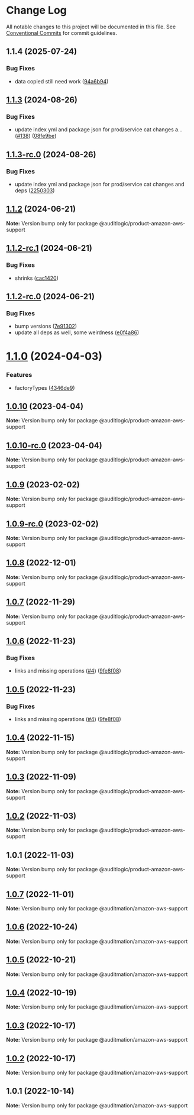 # Change Log

All notable changes to this project will be documented in this file.
See [Conventional Commits](https://conventionalcommits.org) for commit guidelines.

## 1.1.4 (2025-07-24)


### Bug Fixes

* data copied still need work ([94a6b94](https://github.com/zerobias-org/product/commit/94a6b942fb0516367548599d739529536132755a))





## [1.1.3](https://github.com/auditlogic/product/compare/@auditlogic/product-amazon-aws-support@1.1.2...@auditlogic/product-amazon-aws-support@1.1.3) (2024-08-26)


### Bug Fixes

* update index yml and package json for prod/service cat changes a… ([#138](https://github.com/auditlogic/product/issues/138)) ([08fe9be](https://github.com/auditlogic/product/commit/08fe9beb1c8457462a19bc69caa02e6212d97e1a))





## [1.1.3-rc.0](https://github.com/auditlogic/product/compare/@auditlogic/product-amazon-aws-support@1.1.2...@auditlogic/product-amazon-aws-support@1.1.3-rc.0) (2024-08-26)


### Bug Fixes

* update index yml and package json for prod/service cat changes and deps ([2250303](https://github.com/auditlogic/product/commit/225030363a363608240135b7ebed386b28f01e4b))





## [1.1.2](https://github.com/auditlogic/product/compare/@auditlogic/product-amazon-aws-support@1.1.2-rc.1...@auditlogic/product-amazon-aws-support@1.1.2) (2024-06-21)

**Note:** Version bump only for package @auditlogic/product-amazon-aws-support





## [1.1.2-rc.1](https://github.com/auditlogic/product/compare/@auditlogic/product-amazon-aws-support@1.1.2-rc.0...@auditlogic/product-amazon-aws-support@1.1.2-rc.1) (2024-06-21)


### Bug Fixes

* shrinks ([cac1420](https://github.com/auditlogic/product/commit/cac14200fefcd8183ab69fe89a47bd3f70f563e9))





## [1.1.2-rc.0](https://github.com/auditlogic/product/compare/@auditlogic/product-amazon-aws-support@1.1.0...@auditlogic/product-amazon-aws-support@1.1.2-rc.0) (2024-06-21)


### Bug Fixes

* bump versions ([7e91302](https://github.com/auditlogic/product/commit/7e913023b8b312150ed7762c32fbbe616be71de5))
* update all deps as well, some weirdness ([e0f4a86](https://github.com/auditlogic/product/commit/e0f4a864714e2d3de6bbf3da014d5312fe53be2f))





# [1.1.0](https://github.com/auditlogic/product/compare/@auditlogic/product-amazon-aws-support@1.0.10...@auditlogic/product-amazon-aws-support@1.1.0) (2024-04-03)


### Features

* factoryTypes ([4346de9](https://github.com/auditlogic/product/commit/4346de92693aee892fccf725338ffc7b80ab182b))





## [1.0.10](https://github.com/auditlogic/product/compare/@auditlogic/product-amazon-aws-support@1.0.9...@auditlogic/product-amazon-aws-support@1.0.10) (2023-04-04)

**Note:** Version bump only for package @auditlogic/product-amazon-aws-support





## [1.0.10-rc.0](https://github.com/auditlogic/product/compare/@auditlogic/product-amazon-aws-support@1.0.9...@auditlogic/product-amazon-aws-support@1.0.10-rc.0) (2023-04-04)

**Note:** Version bump only for package @auditlogic/product-amazon-aws-support





## [1.0.9](https://github.com/auditlogic/product/compare/@auditlogic/product-amazon-aws-support@1.0.8...@auditlogic/product-amazon-aws-support@1.0.9) (2023-02-02)

**Note:** Version bump only for package @auditlogic/product-amazon-aws-support





## [1.0.9-rc.0](https://github.com/auditlogic/product/compare/@auditlogic/product-amazon-aws-support@1.0.8...@auditlogic/product-amazon-aws-support@1.0.9-rc.0) (2023-02-02)

**Note:** Version bump only for package @auditlogic/product-amazon-aws-support





## [1.0.8](https://github.com/auditlogic/product/compare/@auditlogic/product-amazon-aws-support@1.0.7...@auditlogic/product-amazon-aws-support@1.0.8) (2022-12-01)

**Note:** Version bump only for package @auditlogic/product-amazon-aws-support





## [1.0.7](https://github.com/auditlogic/product/compare/@auditlogic/product-amazon-aws-support@1.0.6...@auditlogic/product-amazon-aws-support@1.0.7) (2022-11-29)

**Note:** Version bump only for package @auditlogic/product-amazon-aws-support





## [1.0.6](https://github.com/auditlogic/product/compare/@auditlogic/product-amazon-aws-support@1.0.4...@auditlogic/product-amazon-aws-support@1.0.6) (2022-11-23)


### Bug Fixes

* links and missing operations ([#4](https://github.com/auditlogic/product/issues/4)) ([9fe8f08](https://github.com/auditlogic/product/commit/9fe8f08fe7c57fdb79f991ac35bd6ac2e7dcad38))





## [1.0.5](https://github.com/auditlogic/product/compare/@auditlogic/product-amazon-aws-support@1.0.4...@auditlogic/product-amazon-aws-support@1.0.5) (2022-11-23)


### Bug Fixes

* links and missing operations ([#4](https://github.com/auditlogic/product/issues/4)) ([9fe8f08](https://github.com/auditlogic/product/commit/9fe8f08fe7c57fdb79f991ac35bd6ac2e7dcad38))





## [1.0.4](https://github.com/auditlogic/product/compare/@auditlogic/product-amazon-aws-support@1.0.3...@auditlogic/product-amazon-aws-support@1.0.4) (2022-11-15)

**Note:** Version bump only for package @auditlogic/product-amazon-aws-support





## [1.0.3](https://github.com/auditlogic/product/compare/@auditlogic/product-amazon-aws-support@1.0.2...@auditlogic/product-amazon-aws-support@1.0.3) (2022-11-09)

**Note:** Version bump only for package @auditlogic/product-amazon-aws-support





## [1.0.2](https://github.com/auditlogic/product/compare/@auditlogic/product-amazon-aws-support@1.0.1...@auditlogic/product-amazon-aws-support@1.0.2) (2022-11-03)

**Note:** Version bump only for package @auditlogic/product-amazon-aws-support





## 1.0.1 (2022-11-03)

**Note:** Version bump only for package @auditlogic/product-amazon-aws-support





## [1.0.7](https://github.com/auditmation/store-content/compare/@auditmation/amazon-aws-support@1.0.6...@auditmation/amazon-aws-support@1.0.7) (2022-11-01)

**Note:** Version bump only for package @auditmation/amazon-aws-support





## [1.0.6](https://github.com/auditmation/store-content/compare/@auditmation/amazon-aws-support@1.0.5...@auditmation/amazon-aws-support@1.0.6) (2022-10-24)

**Note:** Version bump only for package @auditmation/amazon-aws-support





## [1.0.5](https://github.com/auditmation/store-content/compare/@auditmation/amazon-aws-support@1.0.4...@auditmation/amazon-aws-support@1.0.5) (2022-10-21)

**Note:** Version bump only for package @auditmation/amazon-aws-support





## [1.0.4](https://github.com/auditmation/store-content/compare/@auditmation/amazon-aws-support@1.0.3...@auditmation/amazon-aws-support@1.0.4) (2022-10-19)

**Note:** Version bump only for package @auditmation/amazon-aws-support





## [1.0.3](https://github.com/auditmation/store-content/compare/@auditmation/amazon-aws-support@1.0.2...@auditmation/amazon-aws-support@1.0.3) (2022-10-17)

**Note:** Version bump only for package @auditmation/amazon-aws-support





## [1.0.2](https://github.com/auditmation/store-content/compare/@auditmation/amazon-aws-support@1.0.1...@auditmation/amazon-aws-support@1.0.2) (2022-10-17)

**Note:** Version bump only for package @auditmation/amazon-aws-support





## 1.0.1 (2022-10-14)

**Note:** Version bump only for package @auditmation/amazon-aws-support
